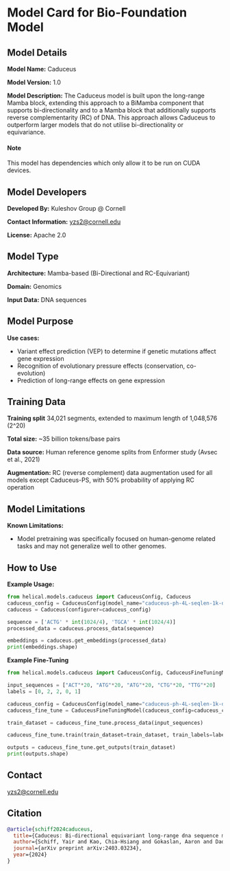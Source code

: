 # Model Card for Bio-Foundation Model

## Model Details

**Model Name:** Caduceus

**Model Version:** 1.0  

**Model Description:** The Caduceus model is built upon the long-range Mamba block, extending this approach to a BiMamba component that supports bi-directionality and to a Mamba block that additionally supports reverse complementarity (RC) of DNA. This approach allows Caduceus to outperform larger models that do not utilise bi-directionality or equivariance.

#### Note
This model has dependencies which only allow it to be run on CUDA devices.

## Model Developers

**Developed By:** Kuleshov Group @ Cornell

**Contact Information:** yzs2@cornell.edu

**License:** Apache 2.0

## Model Type

**Architecture:** Mamba-based (Bi-Directional and RC-Equivariant)

**Domain:** Genomics  

**Input Data:** DNA sequences

## Model Purpose

**Use cases:**  
- Variant effect prediction (VEP) to determine if genetic mutations affect gene expression
- Recognition of evolutionary pressure effects (conservation, co-evolution)
- Prediction of long-range effects on gene expression

## Training Data

**Training split** 
34,021 segments, extended to maximum length of 1,048,576 (2^20)

**Total size:**
~35 billion tokens/base pairs

**Data source:**
Human reference genome splits from Enformer study (Avsec et al., 2021)

**Augmentation:**
 RC (reverse complement) data augmentation used for all models except Caduceus-PS, with 50% probability of applying RC operation

## Model Limitations

**Known Limitations:**  
- Model pretraining was specifically focused on human-genome related tasks and may not generalize well to other genomes.

## How to Use

**Example Usage:**
```python
from helical.models.caduceus import CaduceusConfig, Caduceus
caduceus_config = CaduceusConfig(model_name="caduceus-ph-4L-seqlen-1k-d118", batch_size=2, pooling_strategy="mean")
caduceus = Caduceus(configurer=caduceus_config)

sequence = ['ACTG' * int(1024/4), 'TGCA' * int(1024/4)]
processed_data = caduceus.process_data(sequence)

embeddings = caduceus.get_embeddings(processed_data)
print(embeddings.shape)
```

**Example Fine-Tuning**
```python
from helical.models.caduceus import CaduceusConfig, CaduceusFineTuningModel

input_sequences = ["ACT"*20, "ATG"*20, "ATG"*20, "CTG"*20, "TTG"*20]
labels = [0, 2, 2, 0, 1]

caduceus_config = CaduceusConfig(model_name="caduceus-ph-4L-seqlen-1k-d118", batch_size=2, pooling_strategy="mean")
caduceus_fine_tune = CaduceusFineTuningModel(caduceus_config=caduceus_config, fine_tuning_head="classification", output_size=3)

train_dataset = caduceus_fine_tune.process_data(input_sequences)

caduceus_fine_tune.train(train_dataset=train_dataset, train_labels=labels)

outputs = caduceus_fine_tune.get_outputs(train_dataset)
print(outputs.shape)
```

## Contact

yzs2@cornell.edu

## Citation

```bibtex
@article{schiff2024caduceus,
  title={Caduceus: Bi-directional equivariant long-range dna sequence modeling},
  author={Schiff, Yair and Kao, Chia-Hsiang and Gokaslan, Aaron and Dao, Tri and Gu, Albert and Kuleshov, Volodymyr},
  journal={arXiv preprint arXiv:2403.03234},
  year={2024}
}
```